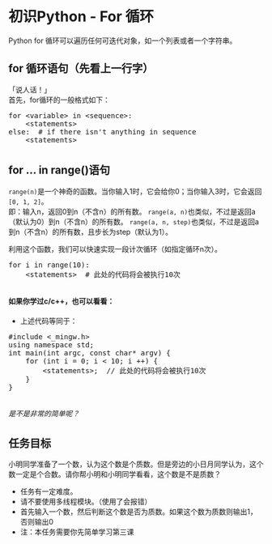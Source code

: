 # 初识Python - For 循环
Python for 循环可以遍历任何可迭代对象，如一个列表或者一个字符串。

## for 循环语句（先看上一行字）
「说人话！」  
首先，for循环的一般格式如下：  
<pre id="description-code-editor" style="height: 70px;">
for &lt;variable&gt; in &lt;sequence&gt;:
    &lt;statements&gt;
else:  # if there isn't anything in sequence
    &lt;statements&gt;</pre>
<script>
window.dce1 = ace.edit("description-code-editor", {
    mode: "ace/mode/python",
    selectionStyle: "text",
    readOnly: true,
    fontSize: "15px",
    theme: "ace/theme/chrome"
})
</script>

## for ... in range()语句
`range(n)`是一个神奇的函数。当你输入1时，它会给你0；当你输入3时，它会返回`[0, 1, 2]`。  
即：输入n，返回0到n（不含n）的所有数。
`range(a, n)`也类似，不过是返回a（默认为0）到n（不含n）的所有数。
`range(a, n, step)`也类似，不过是返回a到n（不含n）的所有数，且步长为step（默认为1）。

利用这个函数，我们可以快速实现一段计次循环（如指定循环n次）。  
<pre id="description-code-editor2" style="height: 50px;">
for i in range(10):
    &lt;statements&gt;  # 此处的代码将会被执行10次
</pre>
<script>
window.dce2 = ace.edit("description-code-editor2", {
    mode: "ace/mode/python",
    selectionStyle: "text",
    readOnly: true,
    fontSize: "15px",
    theme: "ace/theme/chrome"
})
</script>

#### 如果你学过c/c++，也可以看看：
 - 上述代码等同于：  
<pre id="description-code-editor3" style="height: 130px;">
#include &lt;_mingw.h&gt;
using namespace std;
int main(int argc, const char* argv) {
    for (int i = 0; i &lt; 10; i ++) {
        &lt;statements&gt;;  // 此处的代码将会被执行10次
    }
}
</pre>
<script>
window.dce3 = ace.edit("description-code-editor3", {
    mode: "ace/mode/c_cpp",
    selectionStyle: "text",
    readOnly: true,
    fontSize: "15px",
    theme: "ace/theme/chrome"
})
</script>

###### 是不是非常的简单呢？

## 任务目标
小明同学准备了一个数，认为这个数是个质数。但是旁边的小日月同学认为，这个数一定是个合数。请你帮<span title="想不到吧，我故意的">小明和小明同学</span>看看，这个数是不是质数？  

 - 任务有一定难度。  
 - 请不要使用多线程模块。（使用了会报错）  
 - 首先输入一个数，然后判断这个数是否为质数。如果这个数为质数则输出1，否则输出0  
 - 注：本任务需要你先简单学习第三课  
 